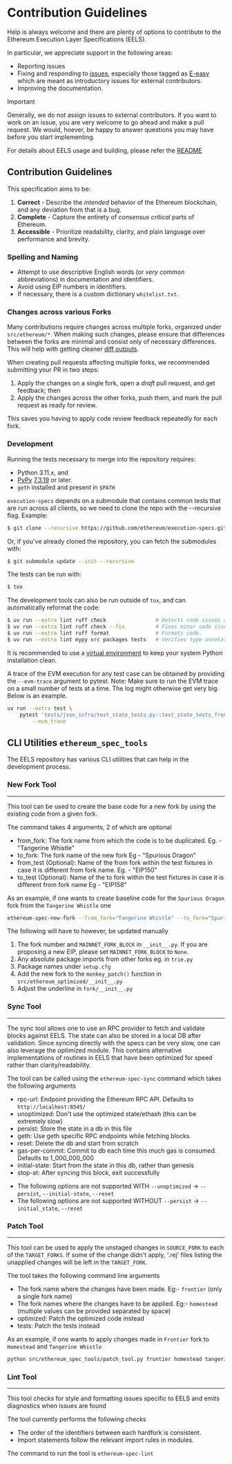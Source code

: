 # Contribution Guidelines

Help is always welcome and there are plenty of options to contribute to the Ethereum Execution Layer Specifications (EELS).

In particular, we appreciate support in the following areas:

- Reporting issues
- Fixing and responding to [issues](https://github.com/ethereum/execution-specs/issues), especially those tagged as [E-easy](https://github.com/ethereum/execution-specs/labels/E-easy) which are meant as introductory issues for external contributors.
- Improving the documentation.

> [!IMPORTANT]
> Generally, we do not assign issues to external contributors. If you want to work on an issue, you are very welcome to go ahead and make a pull request. We would, hoever, be happy to answer questions you may have before you start implementing.

For details about EELS usage and building, please refer the [README](https://github.com/ethereum/execution-specs/blob/master/README.md#usage)


## Contribution Guidelines

This specification aims to be:

1. **Correct** - Describe the _intended_ behavior of the Ethereum blockchain, and any deviation from that is a bug.
2. **Complete** - Capture the entirety of _consensus critical_ parts of Ethereum.
3. **Accessible** - Prioritize readability, clarity, and plain language over performance and brevity.

### Spelling and Naming

- Attempt to use descriptive English words (or _very common_ abbreviations) in documentation and identifiers.
- Avoid using EIP numbers in identifiers.
- If necessary, there is a custom dictionary `whitelist.txt`. 

### Changes across various Forks

Many contributions require changes across multiple forks, organized under `src/ethereum/*`. When making such changes, please ensure that differences between the forks are minimal and consist only of necessary differences. This will help with getting cleaner [diff outputs](https://ethereum.github.io/execution-specs/diffs/index.html).

When creating pull requests affecting multiple forks, we recommended submitting your PR in two steps:

1. Apply the changes on a single fork, open a _draft_ pull request, and get feedback; then
2. Apply the changes across the other forks, push them, and mark the pull request as ready for review.

This saves you having to apply code review feedback repeatedly for each fork.

### Development

Running the tests necessary to merge into the repository requires:

 * Python 3.11.x, and
 * [PyPy](https://www.pypy.org/) [7.3.19](https://downloads.python.org/pypy/) or later.
 * `geth` installed and present in `$PATH`


`execution-specs` depends on a submodule that contains common tests that are run across all clients, so we need to clone the repo with the --recursive flag. Example:
```bash
$ git clone --recursive https://github.com/ethereum/execution-specs.git
```

Or, if you've already cloned the repository, you can fetch the submodules with:

```bash
$ git submodule update --init --recursive
```

The tests can be run with:
```bash
$ tox
```

The development tools can also be run outside of `tox`, and can automatically reformat the code:

```bash
$ uv run --extra lint ruff check                # Detects code issues and produces a report to STDOUT
$ uv run --extra lint ruff check --fix          # Fixes minor code issues (like unsorted imports).
$ uv run --extra lint ruff format               # Formats code.
$ uv run --extra lint mypy src packages tests   # Verifies type annotations.
```

It is recommended to use a [virtual environment](https://packaging.python.org/guides/installing-using-pip-and-virtual-environments/#creating-a-virtual-environment) to keep your system Python installation clean.


A trace of the EVM execution for any test case can be obtained by providing the `--evm-trace` argument to pytest.
Note: Make sure to run the EVM trace on a small number of tests at a time. The log might otherwise get very big.
Below is an example.

```bash
uv run --extra test \
    pytest 'tests/json_infra/test_state_tests.py::test_state_tests_frontier[stAttackTest - ContractCreationSpam - 0]' \
        --evm_trace
```


## CLI Utilities `ethereum_spec_tools`

The EELS repository has various CLI utilities that can help in the development process.

### New Fork Tool
-----------------
This tool can be used to create the base code for a new fork by using the existing code from a given fork.

The command takes 4 arguments, 2 of which are optional
 * from_fork: The fork name from which the code is to be duplicated. Eg. - "Tangerine Whistle"
 * to_fork: The fork name of the new fork Eg - "Spurious Dragon"
 * from_test (Optional): Name of the from fork within the test fixtures in case it is different from fork name. Eg. - "EIP150"
 * to_test (Optional): Name of the to fork within the test fixtures in case it is different from fork name Eg - "EIP158"

As an example, if one wants to create baseline code for the `Spurious Dragon` fork from the `Tangerine Whistle` one

```bash
ethereum-spec-new-fork --from_fork="Tangerine Whistle" --to_fork="Spurious Dragon" --from_test=EIP150 --to_test=EIP158
```

The following will have to however, be updated manually
 1. The fork number and `MAINNET_FORK_BLOCK` in `__init__.py`. If you are proposing a new EIP, please set `MAINNET_FORK_BLOCK` to `None`.
 2. Any absolute package imports from other forks eg. in `trie.py`
 3. Package names under `setup.cfg`
 4. Add the new fork to the `monkey_patch()` function in `src/ethereum_optimized/__init__.py`
 5. Adjust the underline in `fork/__init__.py`


### Sync Tool
-------------
The sync tool allows one to use an RPC provider to fetch and validate blocks against EELS.
The state can also be stored in a local DB after validation. Since syncing directly with the specs can be
very slow, one can also leverage the optimized module. This contains alternative implementations of routines
in EELS that have been optimized for speed rather than clarity/readability.


The tool can be called using the `ethereum-spec-sync` command which takes the following arguments
 * rpc-url: Endpoint providing the Ethereum RPC API. Defaults to `http://localhost:8545/`
 * unoptimized: Don't use the optimized state/ethash (this can be extremely slow)
 * persist: Store the state in a db in this file
 * geth: Use geth specific RPC endpoints while fetching blocks
 * reset: Delete the db and start from scratch
 * gas-per-commit: Commit to db each time this much gas is consumed. Defaults to 1_000_000_000
 * initial-state: Start from the state in this db, rather than genesis
 * stop-at: After syncing this block, exit successfully

- The following options are not supported WITH `--unoptimized` -> `--persist`, `--initial-state`, `--reset`
- The following options are not supported WITHOUT `--persist` -> `--initial_state`, `--reset`


### Patch Tool
--------------
This tool can be used to apply the unstaged changes in `SOURCE_FORK` to each of the `TARGET_FORKS`. If some
of the change didn't apply, '.rej' files listing the unapplied changes will be left in the `TARGET_FORK`.


The tool takes the following command line arguments
 * The fork name where the changes have been made. Eg:- `frontier` (only a single fork name)
 * The fork names where the changes have to be applied. Eg:- `homestead` (multiple values can be provided separated by space)
 * optimized: Patch the optimized code instead
 * tests: Patch the tests instead

As an example, if one wants to apply changes made in `Frontier` fork to `Homestead` and `Tangerine Whistle`

```bash
python src/ethereum_spec_tools/patch_tool.py frontier homestead tangerine_whistle
```

### Lint Tool
-------------
This tool checks for style and formatting issues specific to EELS and emits diagnostics
when issues are found

The tool currently performs the following checks
- The order of the identifiers between each hardfork is consistent.
- Import statements follow the relevant import rules in modules.

The command to run the tool is `ethereum-spec-lint`
